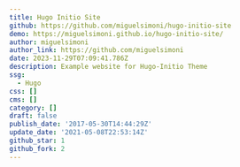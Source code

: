 ```yaml
---
title: Hugo Initio Site
github: https://github.com/miguelsimoni/hugo-initio-site
demo: https://miguelsimoni.github.io/hugo-initio-site/
author: miguelsimoni
author_link: https://github.com/miguelsimoni
date: 2023-11-29T07:09:41.786Z
description: Example website for Hugo-Initio Theme
ssg:
  - Hugo
css: []
cms: []
category: []
draft: false
publish_date: '2017-05-30T14:44:29Z'
update_date: '2021-05-08T22:53:14Z'
github_star: 1
github_fork: 2
---
```

